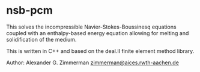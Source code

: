# nsb-pcm
This solves the incompressible Navier-Stokes-Boussinesq equations coupled with an enthalpy-based energy equation allowing for melting and solidification of the medium.

This is written in C++ and based on the deal.II finite element method library.

Author: Alexander G. Zimmerman <zimmerman@aices.rwth-aachen.de>
